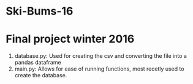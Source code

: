 # Ski-Bums-16
# Final project winter 2016

1. database.py: Used for creating the csv and converting the file into a pandas dataframe
2. main.py: Allows for ease of running functions, most recetly used to create the database.
